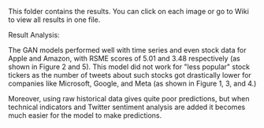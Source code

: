 This folder contains the results. You can click on each image or go to Wiki to view all results in one file.

Result Analysis:

The  GAN models performed well with time series and even stock data for Apple and Amazon, with RSME scores of 5.01 and 3.48 respectively (as shown in Figure 2 and 5). This model did not work for "less popular" stock tickers as the number of tweets about such stocks got drastically lower for companies like Microsoft, Google, and Meta (as shown in Figure 1, 3, and 4.) 

Moreover, using raw historical data gives quite poor predictions, but when technical indicators and Twitter sentiment analysis are added it becomes much easier for the model to make predictions.

